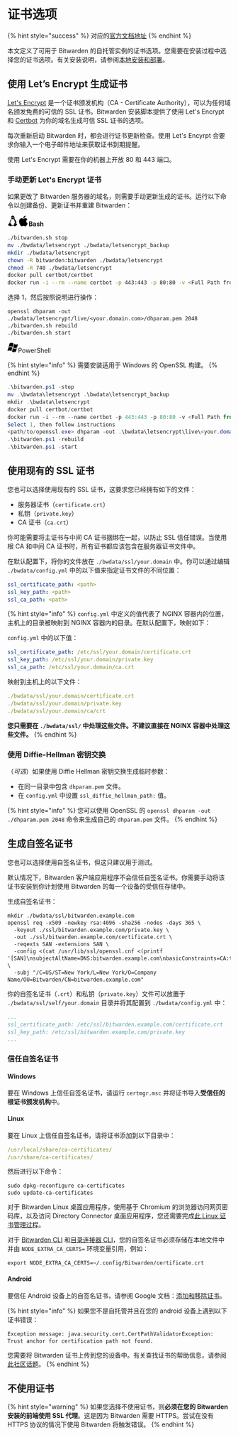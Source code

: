 # 证书选项

{% hint style="success" %}
对应的[官方文档地址](https://bitwarden.com/help/article/certificates/)
{% endhint %}

本文定义了可用于 Bitwarden 的自托管实例的证书选项。您需要在安装过程中选择您的证书选项。有关安装说明，请参阅[本地安装和部署](install-and-deploy-guides/install-and-deploy-linux.md)。

## 使用 Let’s Encrypt 生成证书 <a href="#generate-a-certificate-with-lets-encrypt" id="generate-a-certificate-with-lets-encrypt"></a>

[Let's Encrypt](https://letsencrypt.org/how-it-works/) 是一个证书颁发机构（CA - Certificate Authority），可以为任何域名颁发免费的可信的 SSL 证书。Bitwarden 安装脚本提供了使用 Let's Encrypt 和 [Certbot](https://certbot.eff.org/) 为你的域名生成可信 SSL 证书的选项。

每次重新启动 Bitwarden 时，都会进行证书更新检查。使用 Let's Encyrpt 会要求你输入一个电子邮件地址来获取证书到期提醒。

使用 Let's Encrypt 需要在你的机器上开放 80 和 443 端口。

### 手动更新 Let's Encrypt 证书 <a href="#manually-update-a-lets-encrypt-certificate" id="manually-update-a-lets-encrypt-certificate"></a>

如果更改了 Bitwarden 服务器的域名，则需要手动更新生成的证书。运行以下命令以创建备份、更新证书并重建 Bitwarden：

<img src="../.gitbook/assets/linux-24.png" alt="" data-size="line"><img src="../.gitbook/assets/apple-24.png" alt="" data-size="line">**Bash**

```bash
./bitwarden.sh stop
mv ./bwdata/letsencrypt ./bwdata/letsencrypt_backup
mkdir ./bwdata/letsencrypt
chown -R bitwarden:bitwarden ./bwdata/letsencrypt
chmod -R 740 ./bwdata/letsencrypt
docker pull certbot/certbot
docker run -i --rm --name certbot -p 443:443 -p 80:80 -v <Full Path from / >/bwdata/letsencrypt:/etc/letsencrypt/ certbot/certbot certonly --email <user@email.com> --logs-dir /etc/letsencrypt/logs
```

选择 1，然后按照说明进行操作：

```shell
openssl dhparam -out ./bwdata/letsencrypt/live/<your.domain.com>/dhparam.pem 2048
./bitwarden.sh rebuild
./bitwarden.sh start
```

<img src="../.gitbook/assets/os-windows-24.png" alt="" data-size="line">PowerShell

{% hint style="info" %}
需要安装适用于 Windows 的 OpenSSL 构建。
{% endhint %}

```powershell
.\bitwarden.ps1 -stop
mv .\bwdata\letsencrypt .\bwdata\letsencrypt_backup
mkdir .\bwdata\letsencrypt
docker pull certbot/certbot
docker run -i --rm --name certbot -p 443:443 -p 80:80 -v <Full Path from \ >\bwdata\letsencrypt\:/etc/letsencrypt/ certbot/certbot certonly --email <user@email.com> --logs-dir /etc/letsencrypt/logs
Select 1, then follow instructions
<path/to/openssl.exe> dhparam -out .\bwdata\letsencrypt\live\<your.domain.com>\dhparam.pem 2048
.\bitwarden.ps1 -rebuild
.\bitwarden.ps1 -start
```

## 使用现有的 SSL 证书 <a href="#use-an-existing-ssl-certificate" id="use-an-existing-ssl-certificate"></a>

您也可以选择使用现有的 SSL 证书，这要求您已经拥有如下的文件：

* 服务器证书（`certificate.crt`）
* 私钥（`private.key`）
* CA 证书（`ca.crt`）

你可能需要将主证书与中间 CA 证书捆绑在一起，以防止 SSL 信任错误。当使用根 CA 和中间 CA 证书时，所有证书都应该包含在服务器证书文件中。

在默认配置下，将你的文件放在 `./bwdata/ssl/your.domain` 中。你可以通过编辑 `./bwdata/config.yml` 中的以下值来指定证书文件的不同位置：

```yaml
ssl_certificate_path: <path>
ssl_key_path: <path>
ssl_ca_path: <path>
```

{% hint style="info" %}
`config.yml` 中定义的值代表了 NGINX 容器内的位置，主机上的目录被映射到 NGINX 容器内的目录。在默认配置下，映射如下：

`config.yml` 中的以下值：

```yaml
ssl_certificate_path: /etc/ssl/your.domain/certificate.crt
ssl_key_path: /etc/ssl/your.domain/private.key
ssl_ca_path: /etc/ssl/your.domain/ca.crt
```

映射到主机上的以下文件：

```yaml
./bwdata/ssl/your.domain/certificate.crt
./bwdata/ssl/your.domain/private.key
./bwdata/ssl/your.domain/ca/crt
```

**您只需要在 `./bwdata/ssl/` 中处理这些文件。不建议直接在 NGINX 容器中处理这些文件。**
{% endhint %}

### 使用 Diffie-Hellman 密钥交换 <a href="#using-diffie-hellman-key-exchange" id="using-diffie-hellman-key-exchange"></a>

（_可选_）如果使用 Diffie Hellman 密钥交换生成临时参数：

* 在同一目录中包含 `dhparam.pem` 文件。
* 在 `config.yml` 中设置 `ssl_diffie_hellman_path:` 值。

{% hint style="info" %}
您可以使用 OpenSSL 的 `openssl dhparam -out ./dhparam.pem 2048` 命令来生成自己的 `dhparam.pem` 文件。
{% endhint %}

## 生成自签名证书 <a href="#generate-a-self-signed-certificate" id="generate-a-self-signed-certificate"></a>

您也可以选择使用自签名证书，但这只建议用于测试。

默认情况下，Bitwarden 客户端应用程序不会信任自签名证书。你需要手动将该证书安装到你计划使用 Bitwarden 的每一个设备的受信任存储中。

生成自签名证书：

```shell
mkdir ./bwdata/ssl/bitwarden.example.com
openssl req -x509 -newkey rsa:4096 -sha256 -nodes -days 365 \
  -keyout ./ssl/bitwarden.example.com/private.key \
  -out ./ssl/bitwarden.example.com/certificate.crt \
  -reqexts SAN -extensions SAN \
  -config <(cat /usr/lib/ssl/openssl.cnf <(printf '[SAN]\nsubjectAltName=DNS:bitwarden.example.com\nbasicConstraints=CA:true')) \
  -subj "/C=US/ST=New York/L=New York/O=Company Name/OU=Bitwarden/CN=bitwarden.example.com"
```

你的自签名证书（`.crt`）和私钥（`private.key`）文件可以放置于 `./bwdata/ssl/self/your.domain` 目录并将其配置到 `./bwdata/config.yml` 中：

```yaml
...
ssl_certificate_path: /etc/ssl/bitwarden.example.com/certificate.crt
ssl_key_path: /etc/ssl/bitwarden.example.com/private.key
...
```

### 信任自签名证书 <a href="#trust-a-self-signed-certificate" id="trust-a-self-signed-certificate"></a>

#### Windows

要在 Windows 上信任自签名证书，请运行 `certmgr.msc` 并将证书导入**受信任的根证书颁发机构**中。

#### Linux

要在 Linux 上信任自签名证书，请将证书添加到以下目录中：

```yaml
/usr/local/share/ca-certificates/
/usr/share/ca-certificates/
```

然后进行以下命令：

```shell
sudo dpkg-reconfigure ca-certificates
sudo update-ca-certificates
```

对于 Bitwarden Linux 桌面应用程序，使用基于 Chromium 的浏览器访问网页密码库，以及访问 Directory Connector 桌面应用程序，您还需要完成[此 Linux 证书管理过程](https://chromium.googlesource.com/chromium/src/+/refs/heads/master/docs/linux/cert\_management.md)。

对于 [Bitwarden CLI](../password-manager/developer-tools/password-manager-cli.md) 和[目录连接器 CLI](../directory-connector/directory-connector-cli.md)，您的自签名证书必须存储在本地文件中并由 `NODE_EXTRA_CA_CERTS=` 环境变量引用，例如：

```shell
export NODE_EXTRA_CA_CERTS=~/.config/Bitwarden/certificate.crt
```

#### Android

要信任 Android 设备上的自签名证书，请参阅 Google 文档：[添加和移除证书](https://support.google.com/pixelphone/answer/2844832?hl=zh-Hans)。

{% hint style="info" %}
如果您不是自托管并且在您的 android 设备上遇到以下证书错误：

```
Exception message: java.security.cert.CertPathValidatorException: Trust anchor for certification path not found.
```

您需要将 Bitwarden 证书上传到您的设备中。有关查找证书的帮助信息，请参阅[此社区话题](https://community.bitwarden.com/t/android-client-login-bitwarden-https-cert-problem/12132)。
{% endhint %}

## 不使用证书 <a href="#use-no-certificate" id="use-no-certificate"></a>

{% hint style="warning" %}
如果您选择不使用证书，则**必须在您的 Bitwarden 安装的前端使用 SSL 代理**。这是因为 Bitwarden 需要 HTTPS。尝试在没有 HTTPS 协议的情况下使用 Bitwarden 将触发错误。
{% endhint %}
